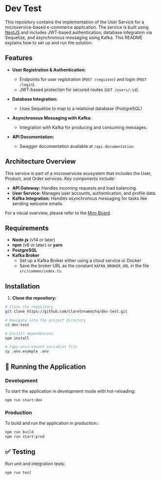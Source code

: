 # Dev Test

This repository contains the implementation of the User Service for a microservice-based e-commerce application. The service is built using [NestJS](https://nestjs.com/) and includes JWT-based authentication, database integration via Sequelize, and asynchronous messaging using Kafka. This README explains how to set up and run the solution.

## Features

- **User Registration & Authentication:**

  - Endpoints for user registration (`POST /register`) and login (`POST /login`).
  - JWT-based protection for secured routes (`GET /users/:id`).

- **Database Integration:**

  - Uses Sequelize to map to a relational database (PostgreSQL)

- **Asynchronous Messaging with Kafka:**

  - Integration with Kafka for producing and consuming messages.

- **API Documentation:**
  - Swagger documentation available at `/api-documentation`.

## Architecture Overview

This service is part of a microservices ecosystem that includes the User, Product, and Order services. Key components include:

- **API Gateway:** Handles incoming requests and load balancing.
- **User Service:** Manages user accounts, authentication, and profile data.
- **Kafka Integration:** Handles asynchronous messaging for tasks like sending welcome emails.

For a visual overview, please refer to the [Miro Board](https://miro.com/app/board/uXjVIc2Q7Qw=).

## Requirements

- **Node.js** (v14 or later)
- **npm** (v6 or later) or **yarn**
- **PostgreSQL**
- **Kafka Broker**
  - Set up a Kafka Broker either using a cloud service or Docker
  - Save the broker URL as the constant `KAFKA_BROKER_URL` in the file `src/common/index.ts`.

## Installation

1. **Clone the repository:**

```bash
# Clone the repository
git clone https://github.com/claretnnamocha/dev-test.git

# Navigate into the project directory
cd dev-test

# Install dependencies
npm install

# Copy environment variables file
cp .env.example .env
```

## 🚀 Running the Application

### Development

To start the application in development mode with hot-reloading:

```sh
npm run start:dev
```

### Production

To build and run the application in production::

```sh
npm run build
npm run start:prod
```

## ✅ Testing

Run unit and integration tests:

```sh
npm run test
```
